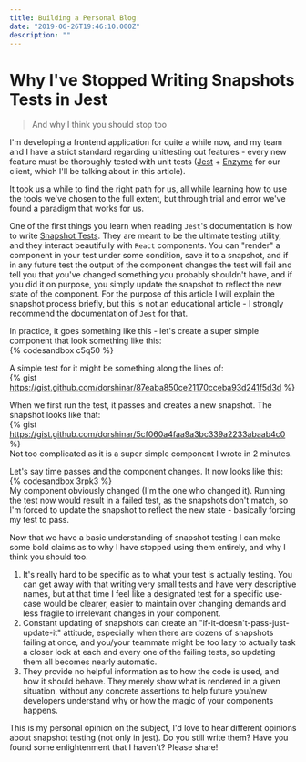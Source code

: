 ```yaml
---
title: Building a Personal Blog
date: "2019-06-26T19:46:10.000Z"
description: ""
---
```


# Why I've Stopped Writing Snapshots Tests in Jest

> And why I think you should stop too

I'm developing a frontend application for quite a while now, and my team and I have a strict standard regarding unittesting out features - every new feature must be thoroughly tested with unit tests ([Jest](https://jestjs.io/) + [Enzyme](https://airbnb.io/enzyme/) for our client, which I'll be talking about in this article).

It took us a while to find the right path for us, all while learning how to use the tools we've chosen to the full extent, but through trial and error we've found a paradigm that works for us.

One of the first things you learn when reading `Jest`'s documentation is how to write [Snapshot Tests](https://jestjs.io/docs/en/snapshot-testing). They are meant to be the ultimate testing utility, and they interact beautifully with `React` components. You can "render" a component in your test under some condition, save it to a snapshot, and if in any future test the output of the component changes the test will fail and tell you that you've changed something you probably shouldn't have, and if you did it on purpose, you simply update the snapshot to reflect the new state of the component. For the purpose of this article I will explain the snapshot process briefly, but this is not an educational article - I strongly recommend the documentation of `Jest` for that.

In practice, it goes something like this - let's create a super simple component that look something like this:  
{% codesandbox c5q50 %}

A simple test for it might be something along the lines of:  
{% gist https://gist.github.com/dorshinar/87eaba850ce21170cceba93d241f5d3d %}

When we first run the test, it passes and creates a new snapshot. The snapshot looks like that:  
{% gist https://gist.github.com/dorshinar/5cf060a4faa9a3bc339a2233abaab4c0 %}  
Not too complicated as it is a super simple component I wrote in 2 minutes.

Let's say time passes and the component changes. It now looks like this:  
{% codesandbox 3rpk3 %}  
My component obviously changed (I'm the one who changed it). Running the test now would result in a failed test, as the snapshots don't match, so I'm forced to update the snapshot to reflect the new state - basically forcing my test to pass.

Now that we have a basic understanding of snapshot testing I can make some bold claims as to why I have stopped using them entirely, and why I think you should too.

1. It's really hard to be specific as to what your test is actually testing. You can get away with that writing very small tests and have very descriptive names, but at that time I feel like a designated test for a specific use-case would be clearer, easier to maintain over changing demands and less fragile to irrelevant changes in your component.
2. Constant updating of snapshots can create an "if-it-doesn't-pass-just-update-it" attitude, especially when there are dozens of snapshots failing at once, and you/your teammate might be too lazy to actually task a closer look at each and every one of the failing tests, so updating them all becomes nearly automatic.
3. They provide no helpful information as to how the code is used, and how it should behave. They merely show what is rendered in a given situation, without any concrete assertions to help future you/new developers understand why or how the magic of your components happens.

This is my personal opinion on the subject, I'd love to hear different opinions about snapshot testing (not only in jest). Do you still write them? Have you found some enlightenment that I haven't? Please share!
